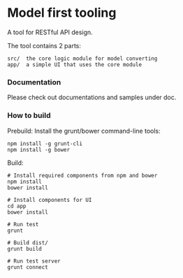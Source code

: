 # Model first tooling

A tool for RESTful API design. 

The tool contains 2 parts:

```
src/  the core logic module for model converting
app/  a simple UI that uses the core module
```

### Documentation
Please check out documentations and samples under doc.

### How to build

Prebuild: Install the grunt/bower command-line tools:
```
npm install -g grunt-cli
npm install -g bower
```

Build:
```
# Install required components from npm and bower
npm install
bower install

# Install components for UI
cd app
bower install

# Run test
grunt

# Build dist/
grunt build

# Run test server
grunt connect
```

